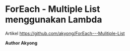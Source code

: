 # ForEach - Multiple List menggunakan Lambda


Artikel https://github.com/akyong/ForEach---Mulitiple-List


<b>Author Akyong</b>

